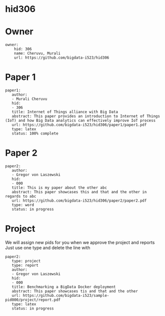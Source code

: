 # hid306

# Owner

```
owner:
    hid: 306
    name: Cheruvu, Murali
    url: https://github.com/bigdata-i523/hid306
```

# Paper 1

```
paper1:
   author: 
   - Murali Cheruvu
   hid:
   - 306
   title: Internet of Things alliance with Big Data
   abstract: This paper provides an introduction to Internet of Things (IoT) and how Big Data analytics can effectively improve IoT process
   url: https://github.com/bigdata-i523/hid306/paper1/paper1.pdf
   type: latex
   status: 100% complete  
```
   
# Paper 2

```
paper2:
   author: 
   - Gregor von Laszewski
   hid:
   - 000
   title: This is my paper about the other abc
   abstract: This paper showcases this and that and the other in regards to abc
   url: https://github.com/bigdata-i523/hid306/paper2/paper2.pdf
   type: word
   status: in progress
```

# Project 

We will assign new pids for you when we approve the project and reports
Just use one type and delete the line with 

```
paper2:
   type: project
   type: report
   author: 
   - Gregor von Laszewski
   hid:
   - 000
   title: Benchmarking a BigData Docker deployment
   abstract: This paper showcases tis and that and the other 
   url: https://github.com/bigdata-i523/sample-pid000/project/report.pdf
   type: latex
   status: in progress
```
   
